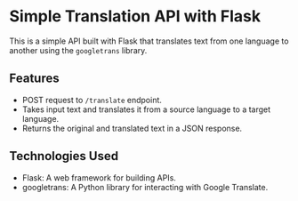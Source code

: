 # Simple Translation API with Flask

This is a simple API built with Flask that translates text from one language to another using the `googletrans` library.

## Features
- POST request to `/translate` endpoint.
- Takes input text and translates it from a source language to a target language.
- Returns the original and translated text in a JSON response.

## Technologies Used
- Flask: A web framework for building APIs.
- googletrans: A Python library for interacting with Google Translate.

